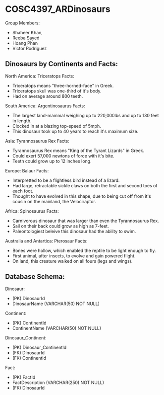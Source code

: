 # COSC4397_ARDinosaurs
Group Members:
- Shaheer Khan,
- Reeba Sayed
- Hoang Phan
- Victor Rodriguez

## Dinosaurs by Continents and Facts:
North America: Triceratops
Facts:
- Triceratops means "three-horned-face" in Greek.
- Triceratops skull was one-third of it's body.
- Had on average around 800 teeth.

South America: Argentinosaurus
Facts:
- The largest land-mammal weighing up to 220,000lbs and up to 130 feet in length.
- Clocked in at a blazing top-speed of 5mph.
- This dinosaur took up to 40 years to reach it's maximum size.

Asia: Tyrannosaurus Rex
Facts:
- Tyrannosaurus Rex means "King of the Tyrant Lizards" in Greek.
- Could exert 57,000 newtons of force with it's bite.
- Teeth could grow up to 12 inches long.

Europe: Balaur
Facts:
- Interpretted to be a flightless bird instead of a lizard.
- Had large, retractable sickle claws on both the first and second toes of each foot.
- Thought to have evolved in this shape, due to being cut off from it's cousin on the mainland, the Velociraptor.

Africa: Spinosaurus
Facts:
- Carnivorous dinosaur that was larger than even the Tyrannosaurus Rex.
- Sail on their back could grow as high as 7-feet.
- Paleontologiest beleive this dinosaur had the ability to swim.

Australia and Antartica: Pterosaur
Facts:
- Bones were hollow, which enabled the reptile to be light enough to fly.
- First animal, after insects, to evolve and gain powered flight.
- On land, this creature walked on all fours (legs and wings).

## Database Schema:
Dinosaur:
- (PK) DinosaurId
- DinosaurName (VARCHAR(50) NOT NULL)

Continent:
- (PK) ContinentId
- ContinentName (VARCHAR(50) NOT NULL)

Dinosaur_Continent:
- (PK) Dinosaur_ContinentId
- (FK) DinosaurId
- (FK) ContinentId

Fact:
- (PK) FactId
- FactDescription (VARCHAR(250) NOT NULL)
- (FK) DinosaurId
